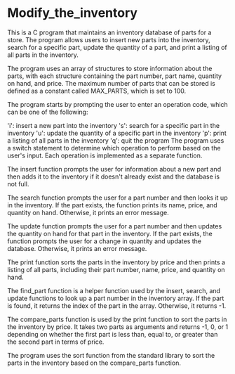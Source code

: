 # Modify_the_inventory
This is a C program that maintains an inventory database of parts for a store. The program allows users to insert new parts into the inventory, search for a specific part, update the quantity of a part, and print a listing of all parts in the inventory.

The program uses an array of structures to store information about the parts, with each structure containing the part number, part name, quantity on hand, and price. The maximum number of parts that can be stored is defined as a constant called MAX_PARTS, which is set to 100.

The program starts by prompting the user to enter an operation code, which can be one of the following:

'i': insert a new part into the inventory
's': search for a specific part in the inventory
'u': update the quantity of a specific part in the inventory
'p': print a listing of all parts in the inventory
'q': quit the program
The program uses a switch statement to determine which operation to perform based on the user's input. Each operation is implemented as a separate function.

The insert function prompts the user for information about a new part and then adds it to the inventory if it doesn't already exist and the database is not full.

The search function prompts the user for a part number and then looks it up in the inventory. If the part exists, the function prints its name, price, and quantity on hand. Otherwise, it prints an error message.

The update function prompts the user for a part number and then updates the quantity on hand for that part in the inventory. If the part exists, the function prompts the user for a change in quantity and updates the database. Otherwise, it prints an error message.

The print function sorts the parts in the inventory by price and then prints a listing of all parts, including their part number, name, price, and quantity on hand.

The find_part function is a helper function used by the insert, search, and update functions to look up a part number in the inventory array. If the part is found, it returns the index of the part in the array. Otherwise, it returns -1.

The compare_parts function is used by the print function to sort the parts in the inventory by price. It takes two parts as arguments and returns -1, 0, or 1 depending on whether the first part is less than, equal to, or greater than the second part in terms of price.

The program uses the sort function from the standard library to sort the parts in the inventory based on the compare_parts function.

